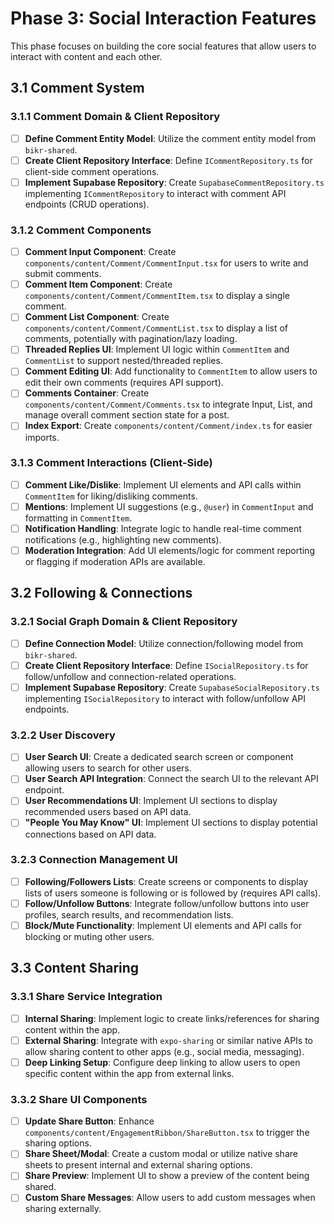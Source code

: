 # Phase 3: Social Interaction Features

This phase focuses on building the core social features that allow users to interact with content and each other.

## 3.1 Comment System

### 3.1.1 Comment Domain & Client Repository
- [ ] **Define Comment Entity Model**: Utilize the comment entity model from `bikr-shared`.
- [ ] **Create Client Repository Interface**: Define `ICommentRepository.ts` for client-side comment operations.
- [ ] **Implement Supabase Repository**: Create `SupabaseCommentRepository.ts` implementing `ICommentRepository` to interact with comment API endpoints (CRUD operations).

### 3.1.2 Comment Components
- [ ] **Comment Input Component**: Create `components/content/Comment/CommentInput.tsx` for users to write and submit comments.
- [ ] **Comment Item Component**: Create `components/content/Comment/CommentItem.tsx` to display a single comment.
- [ ] **Comment List Component**: Create `components/content/Comment/CommentList.tsx` to display a list of comments, potentially with pagination/lazy loading.
- [ ] **Threaded Replies UI**: Implement UI logic within `CommentItem` and `CommentList` to support nested/threaded replies.
- [ ] **Comment Editing UI**: Add functionality to `CommentItem` to allow users to edit their own comments (requires API support).
- [ ] **Comments Container**: Create `components/content/Comment/Comments.tsx` to integrate Input, List, and manage overall comment section state for a post.
- [ ] **Index Export**: Create `components/content/Comment/index.ts` for easier imports.

### 3.1.3 Comment Interactions (Client-Side)
- [ ] **Comment Like/Dislike**: Implement UI elements and API calls within `CommentItem` for liking/disliking comments.
- [ ] **Mentions**: Implement UI suggestions (e.g., `@user`) in `CommentInput` and formatting in `CommentItem`.
- [ ] **Notification Handling**: Integrate logic to handle real-time comment notifications (e.g., highlighting new comments).
- [ ] **Moderation Integration**: Add UI elements/logic for comment reporting or flagging if moderation APIs are available.

## 3.2 Following & Connections

### 3.2.1 Social Graph Domain & Client Repository
- [ ] **Define Connection Model**: Utilize connection/following model from `bikr-shared`.
- [ ] **Create Client Repository Interface**: Define `ISocialRepository.ts` for follow/unfollow and connection-related operations.
- [ ] **Implement Supabase Repository**: Create `SupabaseSocialRepository.ts` implementing `ISocialRepository` to interact with follow/unfollow API endpoints.

### 3.2.2 User Discovery
- [ ] **User Search UI**: Create a dedicated search screen or component allowing users to search for other users.
- [ ] **User Search API Integration**: Connect the search UI to the relevant API endpoint.
- [ ] **User Recommendations UI**: Implement UI sections to display recommended users based on API data.
- [ ] **"People You May Know" UI**: Implement UI sections to display potential connections based on API data.

### 3.2.3 Connection Management UI
- [ ] **Following/Followers Lists**: Create screens or components to display lists of users someone is following or is followed by (requires API calls).
- [ ] **Follow/Unfollow Buttons**: Integrate follow/unfollow buttons into user profiles, search results, and recommendation lists.
- [ ] **Block/Mute Functionality**: Implement UI elements and API calls for blocking or muting other users.

## 3.3 Content Sharing

### 3.3.1 Share Service Integration
- [ ] **Internal Sharing**: Implement logic to create links/references for sharing content within the app.
- [ ] **External Sharing**: Integrate with `expo-sharing` or similar native APIs to allow sharing content to other apps (e.g., social media, messaging).
- [ ] **Deep Linking Setup**: Configure deep linking to allow users to open specific content within the app from external links.

### 3.3.2 Share UI Components
- [ ] **Update Share Button**: Enhance `components/content/EngagementRibbon/ShareButton.tsx` to trigger the sharing options.
- [ ] **Share Sheet/Modal**: Create a custom modal or utilize native share sheets to present internal and external sharing options.
- [ ] **Share Preview**: Implement UI to show a preview of the content being shared.
- [ ] **Custom Share Messages**: Allow users to add custom messages when sharing externally.
